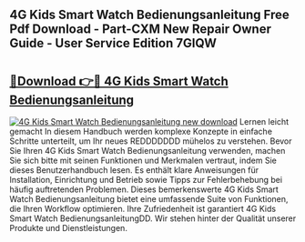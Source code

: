 ## 4G Kids Smart Watch Bedienungsanleitung Free Pdf Download - Part-CXM New Repair Owner Guide - User Service Edition 7GlQW

# <h2><a href="http://df2ulaj.blite.top/?on=4G+Kids+Smart+Watch+Bedienungsanleitung">🔗Download 👉🔴 4G Kids Smart Watch Bedienungsanleitung</a></h2>

[![4G Kids Smart Watch Bedienungsanleitung new download](https://i.imgur.com/lujVjoI.png)](http://df2ulaj.blite.top/?on=4G+Kids+Smart+Watch+Bedienungsanleitung)
Lernen leicht gemacht In diesem Handbuch werden komplexe Konzepte in einfache Schritte unterteilt, um Ihr neues REDDDDDDD mühelos zu verstehen. Bevor Sie Ihren 4G Kids Smart Watch Bedienungsanleitung verwenden, machen Sie sich bitte mit seinen Funktionen und Merkmalen vertraut, indem Sie dieses Benutzerhandbuch lesen. Es enthält klare Anweisungen für Installation, Einrichtung und Betrieb sowie Tipps zur Fehlerbehebung bei häufig auftretenden Problemen. Dieses bemerkenswerte 4G Kids Smart Watch Bedienungsanleitung bietet eine umfassende Suite von Funktionen, die Ihren Workflow optimieren. Ihre Zufriedenheit ist garantiert 4G Kids Smart Watch BedienungsanleitungDD. Wir stehen hinter der Qualität unserer Produkte und Dienstleistungen.
